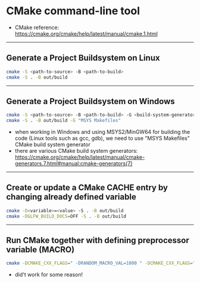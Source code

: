 # CMake command-line tool

- CMake reference: <https://cmake.org/cmake/help/latest/manual/cmake.1.html>

---

## Generate a Project Buildsystem on Linux

```bash
cmake -S <path-to-source> -B <path-to-build>
cmake -S . -B out/build
```

---

## Generate a Project Buildsystem on Windows

```bash
cmake -S <path-to-source> -B <path-to-build> -G <build-system-generator>
cmake -S . -B out/build -G "MSYS Makefiles"
```

- when working in Windows and using MSYS2/MinGW64 for building the code (Linux tools such as gcc, gdb),
   we need to use "MSYS Makefiles" CMake build system generator
- there are various CMake build system generators:  
  <https://cmake.org/cmake/help/latest/manual/cmake-generators.7.html#manual:cmake-generators(7)>

---

## Create or update a CMake CACHE entry by changing already defined variable

```bash
cmake -D<variable>=<value> -S . -B out/build
cmake -DGLFW_BUILD_DOCS=OFF -S . -B out/build
```

---

## Run CMake together with defining preprocessor variable (MACRO)

```bash
cmake -DCMAKE_CXX_FLAGS=" -DRANDOM_MACRO_VAL=1000 " -DCMAKE_CXX_FLAGS=" -DRANDOM_MACRO " -S . -B out/build
```

- did't work for some reason!
